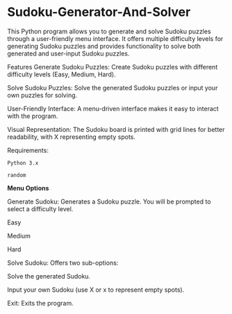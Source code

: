 # Sudoku-Generator-And-Solver

This Python program allows you to generate and solve Sudoku puzzles through a user-friendly menu interface. It offers multiple difficulty levels for generating Sudoku puzzles and provides functionality to solve both generated and user-input Sudoku puzzles.

Features
Generate Sudoku Puzzles: Create Sudoku puzzles with different difficulty levels (Easy, Medium, Hard).

Solve Sudoku Puzzles: Solve the generated Sudoku puzzles or input your own puzzles for solving.

User-Friendly Interface: A menu-driven interface makes it easy to interact with the program.

Visual Representation: The Sudoku board is printed with grid lines for better readability, with X representing empty spots.

Requirements:

```Python 3.x```

```random```

**Menu Options**

Generate Sudoku: Generates a Sudoku puzzle. You will be prompted to select a difficulty level.

Easy

Medium

Hard

Solve Sudoku: Offers two sub-options:

Solve the generated Sudoku.

Input your own Sudoku (use X or x to represent empty spots).

Exit: Exits the program.
